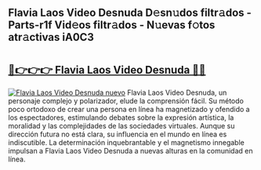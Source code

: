 ## Flavia Laos Video Desnuda D𝚎sn𝚞dos filtr𝚊dos - Parts-r1f Vid𝚎os filtr𝚊dos - N𝚞evas f𝚘tos atr𝚊ctivas iA0C3

# <h2><a href="http://mb3liiu.tromn.icu/?c=Flavia+Laos+Video+Desnuda">🔗👉👉👉 Flavia Laos Video Desnuda 🔗🔗</a></h2>

[![Flavia Laos Video Desnuda nuevo](https://i.imgur.com/pEAQMta.gif)](http://mb3liiu.tromn.icu/?c=Flavia+Laos+Video+Desnuda)
Flavia Laos Video Desnuda, un personaje complejo y polarizador, elude la comprensión fácil. Su método poco ortodoxo de crear una persona en línea ha magnetizado y ofendido a los espectadores, estimulando debates sobre la expresión artística, la moralidad y las complejidades de las sociedades virtuales. Aunque su dirección futura no está clara, su influencia en el mundo en línea es indiscutible. La determinación inquebrantable y el magnetismo innegable impulsan a Flavia Laos Video Desnuda a nuevas alturas en la comunidad en línea.
